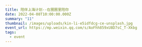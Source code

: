 ```yaml
---
title: 陪伴上海计划--在圈圈里陪你
date: 2022-04-08T10:00:00.000Z
summary: "11"
thumbnail: /images/uploads/kin-li-e5idfdcg-ce-unsplash.jpg
event_url: https://mp.weixin.qq.com/s/AoFhh859xU8D7sC_T-Xkbg
tags:
  - event
---
```

